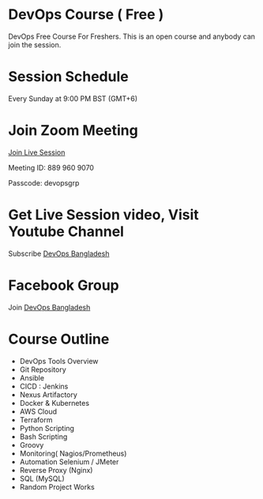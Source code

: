 # DevOps Course ( Free )
DevOps Free Course For Freshers. This is an open course and anybody can join the session.

# Session Schedule 
Every Sunday at 9:00 PM BST (GMT+6)

# Join Zoom Meeting 
 [Join Live Session]( https://us04web.zoom.us/j/8899609070?pwd=VzlLUWY3RENsdWpyUVQrOTduZGcwUT09)


  Meeting ID: 889 960 9070
  
  Passcode: devopsgrp

# Get Live Session video, Visit Youtube Channel
Subscribe [DevOps Bangladesh]( https://www.youtube.com/channel/UC9FdZxqfZKkezot3wOkf1CQ)

# Facebook Group
Join [DevOps Bangladesh](https://www.facebook.com/groups/devopsgrp)


# Course Outline

  - DevOps Tools Overview
  - Git Repository
  - Ansible
  - CICD : Jenkins
  - Nexus Artifactory 
  - Docker & Kubernetes
  - AWS Cloud
  - Terraform
  - Python Scripting
  - Bash Scripting
  - Groovy
  - Monitoring( Nagios/Prometheus)
  - Automation Selenium / JMeter
  - Reverse Proxy (Nginx)
  - SQL (MySQL)
  - Random Project Works
